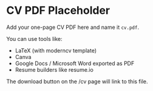 # CV PDF Placeholder

Add your one-page CV PDF here and name it `cv.pdf`.

You can use tools like:
- LaTeX (with moderncv template)
- Canva
- Google Docs / Microsoft Word exported as PDF
- Resume builders like resume.io

The download button on the /cv page will link to this file.
